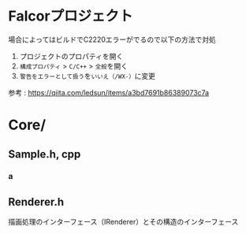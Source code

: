 # Falcorプロジェクト
場合によってはビルドでC2220エラーがでるので以下の方法で対処
1.  プロジェクトのプロパティを開く
2.  `構成プロパティ`  >  `C/C++`  >  `全般`を開く
3.  `警告をエラーとして扱う`を`いいえ（/WX-）`に変更

参考 : https://qiita.com/ledsun/items/a3bd7691b86389073c7a

# Core/

## Sample.h, cpp

### a

## Renderer.h
描画処理のインターフェース（IRenderer）とその構造のインターフェース

<!--stackedit_data:
eyJoaXN0b3J5IjpbLTM4MzQwNDY2MSwtMTUxMzczMzc4NiwtMT
YxNjQwMzk3MiwtMTUxOTMwNTkzNywtMTAwMjY0Mzg0LDg5MTAx
MjA0OF19
-->